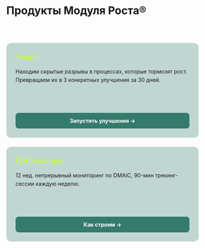 # Продукты Модуля Роста®

<br>

<div style="display: grid; grid-template-columns: repeat(auto-fit, minmax(300px, 1fr)); gap: 1.5rem; margin: 2rem 0;">

  <div class="project-card">
    <div>
      <h3 style="color: #C5F946; margin: 0 0 1rem 0; font-size: 1.25rem; font-weight: 600;">Чекап</h3>
      <p style="margin: 0; line-height: 1.6; color: var(--vp-c-text-1);">Находим скрытые разрывы в процессах, которые тормозят рост. Превращаем их в 3 конкретных улучшения за 30 дней.</p>
    </div>
    <a href="/checkup/overview" class="project-button">
      Запустить улучшения →
    </a>
  </div>

  <div class="project-card">
    <div>
      <h3 style="color: #C5F946; margin: 0 0 1rem 0; font-size: 1.25rem; font-weight: 600;">Публикации</h3>
      <p style="margin: 0; line-height: 1.6; color: var(--vp-c-text-1);">12 нед. непрерывный мониторинг по DMAIC, 90-мин трекинг-сессии каждую неделю.</p>
    </div>
    <a href="/system/overview" class="project-button">
      Как строим →
    </a>
  </div>

</div>

<style>
.project-card {
  background: rgba(52, 123, 108, 0.3);
  border-radius: 12px;
  padding: 24px;
  display: flex;
  flex-direction: column;
  justify-content: space-between;
  min-height: 200px;
}

.project-button {
  background-color: #347b6c;
  color: white;
  padding: 12px 16px;
  border-radius: 8px;
  font-weight: 700;
  font-size: 14px;
  text-align: center;
  display: block;
  margin-top: 1.5rem;
  text-decoration: none;
  transition: all 0.3s ease;
}

.project-button:hover {
  background-color: #C5F946 !important;
  color: #000 !important;
  transform: translateY(-2px);
  text-decoration: none !important;
  font-weight: 700 !important;
}
</style>

